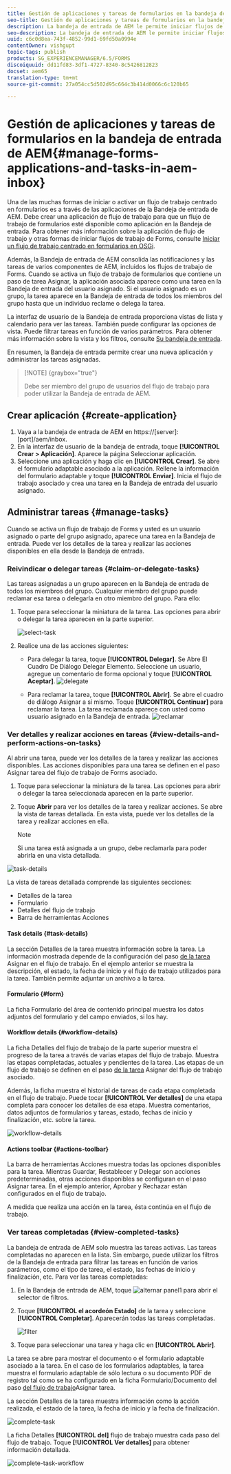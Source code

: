 ```yaml
---
title: Gestión de aplicaciones y tareas de formularios en la bandeja de entrada de AEM
seo-title: Gestión de aplicaciones y tareas de formularios en la bandeja de entrada de AEM
description: La bandeja de entrada de AEM le permite iniciar flujos de trabajo centrados en Forms mediante el envío de aplicaciones y la gestión de tareas.
seo-description: La bandeja de entrada de AEM le permite iniciar flujos de trabajo centrados en Forms mediante el envío de aplicaciones y la gestión de tareas.
uuid: c6c0d8ea-743f-4852-99d1-69fd50a0994e
contentOwner: vishgupt
topic-tags: publish
products: SG_EXPERIENCEMANAGER/6.5/FORMS
discoiquuid: dd11fd83-3df1-4727-8340-8c5426812823
docset: aem65
translation-type: tm+mt
source-git-commit: 27a054cc5d502d95c664c3b414d0066c6c120b65

---
```



# Gestión de aplicaciones y tareas de formularios en la bandeja de entrada de AEM{#manage-forms-applications-and-tasks-in-aem-inbox}

Una de las muchas formas de iniciar o activar un flujo de trabajo centrado en formularios es a través de las aplicaciones de la Bandeja de entrada de AEM. Debe crear una aplicación de flujo de trabajo para que un flujo de trabajo de formularios esté disponible como aplicación en la Bandeja de entrada. Para obtener más información sobre la aplicación de flujo de trabajo y otras formas de iniciar flujos de trabajo de Forms, consulte [Iniciar un flujo de trabajo centrado en formularios en OSGi](../../forms/using/aem-forms-workflow.md#launch).

Además, la Bandeja de entrada de AEM consolida las notificaciones y las tareas de varios componentes de AEM, incluidos los flujos de trabajo de Forms. Cuando se activa un flujo de trabajo de formularios que contiene un paso de tarea Asignar, la aplicación asociada aparece como una tarea en la Bandeja de entrada del usuario asignado. Si el usuario asignado es un grupo, la tarea aparece en la Bandeja de entrada de todos los miembros del grupo hasta que un individuo reclame o delega la tarea.

La interfaz de usuario de la Bandeja de entrada proporciona vistas de lista y calendario para ver las tareas. También puede configurar las opciones de vista. Puede filtrar tareas en función de varios parámetros. Para obtener más información sobre la vista y los filtros, consulte [Su bandeja de entrada](/help/sites-authoring/inbox.md).

En resumen, la Bandeja de entrada permite crear una nueva aplicación y administrar las tareas asignadas.

>[!NOTE] {graybox=&quot;true&quot;}
>
>Debe ser miembro del grupo de usuarios del flujo de trabajo para poder utilizar la Bandeja de entrada de AEM.

## Crear aplicación {#create-application}

1. Vaya a la bandeja de entrada de AEM en https://[server]:[port]/aem/inbox.
1. En la interfaz de usuario de la bandeja de entrada, toque **[!UICONTROL Crear > Aplicación]**. Aparece la página Seleccionar aplicación.
1. Seleccione una aplicación y haga clic en **[!UICONTROL Crear]**. Se abre el formulario adaptable asociado a la aplicación. Rellene la información del formulario adaptable y toque **[!UICONTROL Enviar]**. Inicia el flujo de trabajo asociado y crea una tarea en la Bandeja de entrada del usuario asignado.

## Administrar tareas {#manage-tasks}

Cuando se activa un flujo de trabajo de Forms y usted es un usuario asignado o parte del grupo asignado, aparece una tarea en la Bandeja de entrada. Puede ver los detalles de la tarea y realizar las acciones disponibles en ella desde la Bandeja de entrada.

### Reivindicar o delegar tareas {#claim-or-delegate-tasks}

Las tareas asignadas a un grupo aparecen en la Bandeja de entrada de todos los miembros del grupo. Cualquier miembro del grupo puede reclamar esa tarea o delegarla en otro miembro del grupo. Para ello:

1. Toque para seleccionar la miniatura de la tarea. Las opciones para abrir o delegar la tarea aparecen en la parte superior.

   ![select-task](assets/select-task.png)

1. Realice una de las acciones siguientes:

   * Para delegar la tarea, toque **[!UICONTROL Delegar]**. Se Abre El Cuadro De Diálogo Delegar Elemento. Seleccione un usuario, agregue un comentario de forma opcional y toque **[!UICONTROL Aceptar]**.
   ![delegate](assets/delegate.png)

   * Para reclamar la tarea, toque **[!UICONTROL Abrir]**. Se abre el cuadro de diálogo Asignar a sí mismo. Toque **[!UICONTROL Continuar]** para reclamar la tarea. La tarea reclamada aparece con usted como usuario asignado en la Bandeja de entrada.
   ![reclamar](assets/claim.png)

### Ver detalles y realizar acciones en tareas {#view-details-and-perform-actions-on-tasks}

Al abrir una tarea, puede ver los detalles de la tarea y realizar las acciones disponibles. Las acciones disponibles para una tarea se definen en el paso Asignar tarea del flujo de trabajo de Forms asociado.

1. Toque para seleccionar la miniatura de la tarea. Las opciones para abrir o delegar la tarea seleccionada aparecen en la parte superior.
1. Toque **Abrir** para ver los detalles de la tarea y realizar acciones. Se abre la vista de tareas detallada. En esta vista, puede ver los detalles de la tarea y realizar acciones en ella.

   >[!NOTE]
   >
   >Si una tarea está asignada a un grupo, debe reclamarla para poder abrirla en una vista detallada.

![task-details](assets/task-details.png)

La vista de tareas detallada comprende las siguientes secciones:

* Detalles de la tarea
* Formulario 
* Detalles del flujo de trabajo
* Barra de herramientas Acciones

#### Task details {#task-details}

La sección Detalles de la tarea muestra información sobre la tarea. La información mostrada depende de la configuración del paso [de la tarea](/help/sites-developing/workflows-step-ref.md) Asignar en el flujo de trabajo. En el ejemplo anterior se muestra la descripción, el estado, la fecha de inicio y el flujo de trabajo utilizados para la tarea. También permite adjuntar un archivo a la tarea.

#### Formulario {#form}

La ficha Formulario del área de contenido principal muestra los datos adjuntos del formulario y del campo enviados, si los hay.

#### Workflow details {#workflow-details}

La ficha Detalles del flujo de trabajo de la parte superior muestra el progreso de la tarea a través de varias etapas del flujo de trabajo. Muestra las etapas completadas, actuales y pendientes de la tarea. Las etapas de un flujo de trabajo se definen en el paso [de la tarea](/help/sites-developing/workflows-step-ref.md) Asignar del flujo de trabajo asociado.

Además, la ficha muestra el historial de tareas de cada etapa completada en el flujo de trabajo. Puede tocar **[!UICONTROL Ver detalles]** de una etapa completa para conocer los detalles de esa etapa. Muestra comentarios, datos adjuntos de formularios y tareas, estado, fechas de inicio y finalización, etc. sobre la tarea.

![workflow-details](assets/workflow-details.png)

#### Actions toolbar {#actions-toolbar}

La barra de herramientas Acciones muestra todas las opciones disponibles para la tarea. Mientras Guardar, Restablecer y Delegar son acciones predeterminadas, otras acciones disponibles se configuran en el paso [](/help/sites-developing/workflows-step-ref.md)Asignar tarea. En el ejemplo anterior, Aprobar y Rechazar están configurados en el flujo de trabajo.

A medida que realiza una acción en la tarea, ésta continúa en el flujo de trabajo.

### Ver tareas completadas {#view-completed-tasks}

La bandeja de entrada de AEM solo muestra las tareas activas. Las tareas completadas no aparecen en la lista. Sin embargo, puede utilizar los filtros de la Bandeja de entrada para filtrar las tareas en función de varios parámetros, como el tipo de tarea, el estado, las fechas de inicio y finalización, etc. Para ver las tareas completadas:

1. En la Bandeja de entrada de AEM, toque ![alternar panel1](assets/toggle-side-panel1.png) para abrir el selector de filtros.
1. Toque **[!UICONTROL el acordeón Estado]** de la tarea y seleccione **[!UICONTROL Completar]**. Aparecerán todas las tareas completadas.

   ![filter](assets/filter.png)

1. Toque para seleccionar una tarea y haga clic en **[!UICONTROL Abrir]**.

La tarea se abre para mostrar el documento o el formulario adaptable asociado a la tarea. En el caso de los formularios adaptables, la tarea muestra el formulario adaptable de sólo lectura o su documento PDF de registro tal como se ha configurado en la ficha Formulario/Documento del paso [del flujo de trabajo](/help/sites-developing/workflows-step-ref.md)Asignar tarea.

La sección Detalles de la tarea muestra información como la acción realizada, el estado de la tarea, la fecha de inicio y la fecha de finalización.

![complete-task](assets/completed-task.png)

La ficha Detalles **[!UICONTROL del]** flujo de trabajo muestra cada paso del flujo de trabajo. Toque **[!UICONTROL Ver detalles]** para obtener información detallada.

![complete-task-workflow](assets/completed-task-workflow.png)

